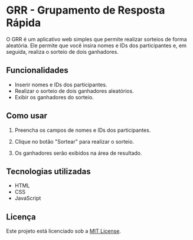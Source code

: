 # GRR - Grupamento de Resposta Rápida

O GRR é um aplicativo web simples que permite realizar sorteios de forma aleatória. Ele permite que você insira nomes e IDs dos participantes e, em seguida, realiza o sorteio de dois ganhadores.

## Funcionalidades

- Inserir nomes e IDs dos participantes.
- Realizar o sorteio de dois ganhadores aleatórios.
- Exibir os ganhadores do sorteio.

## Como usar

1. Preencha os campos de nomes e IDs dos participantes.

2. Clique no botão "Sortear" para realizar o sorteio.

3. Os ganhadores serão exibidos na área de resultado.

## Tecnologias utilizadas

- HTML
- CSS
- JavaScript

## Licença

Este projeto está licenciado sob a [MIT License](LICENSE).
